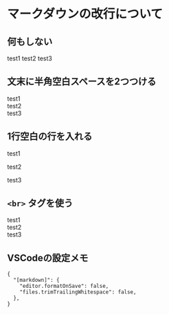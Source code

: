 # マークダウンの改行について

## 何もしない

test1
test2
test3

## 文末に半角空白スペースを2つつける

test1  
test2  
test3  

## 1行空白の行を入れる

test1

test2

test3

## `<br>` タグを使う

test1<br>
test2<br>
test3<br>

## VSCodeの設定メモ

```
{
  "[markdown]": {
    "editor.formatOnSave": false,
    "files.trimTrailingWhitespace": false,
  },
}

```
